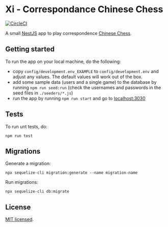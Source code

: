 # Xi - Correspondance Chinese Chess 

[![CircleCI](https://circleci.com/gh/bkiers/xi.svg?style=svg)](https://circleci.com/gh/bkiers/xi)

A small [NestJS](https://nestjs.com/) app to play correspondence [Chinese 
Chess](https://en.wikipedia.org/wiki/Xiangqi).

## Getting started

To run the app on your local machine, do the following:

- copy `config/development.env_EXAMPLE` to `config/development.env` and 
  adjust any values. The default values will work out of the box.
- add some sample data (users and a single game) to the database by
  running `npm run seed:run` (check the usernames and passwords in the 
  seed files in `./seeders/*.js`)
- run the app by running `npm run start` and go to [localhost:3030](http://localhost:3030)

## Tests

To run unt tests, do:
```
npm run test
```

## Migrations

Generate a migration:
```
npx sequelize-cli migration:generate --name migration-name
```

Run migrations:
```
npx sequelize-cli db:migrate
```

## License

[MIT licensed](LICENSE).
